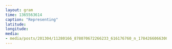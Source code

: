 ```yaml
---
layout: gram
time: 1365563614
caption: "Representing"
latitude: 
longitude: 
media:
- media/posts/201304/11280166_878070672266233_616176760_n_17842660663000351.jpg
---
```

